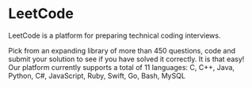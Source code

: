 # LeetCode
LeetCode is a platform for preparing technical coding interviews. 

Pick from an expanding library of more than 450 questions, code and submit your solution to see if you have solved it correctly. It is that easy!  Our platform currently supports a total of 11 languages: C, C++, Java, Python, C#, JavaScript, Ruby, Swift, Go, Bash, MySQL
